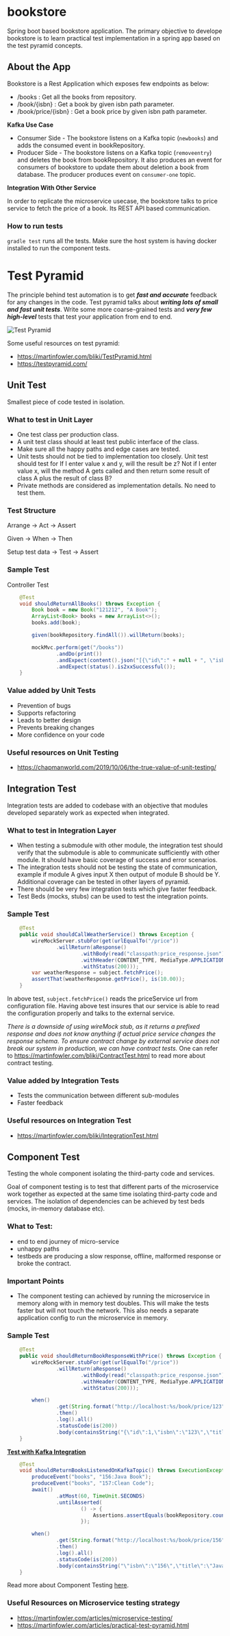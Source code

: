 # bookstore
Spring boot based bookstore application. The primary objective to develope bookstore is to learn practical test implementation in a spring app based on the test pyramid concepts.

## About the App
Bookstore is a Rest Application which exposes few endpoints as below:
- /books : Get all the books from repository.
- /book/{isbn} : Get a book by given isbn path parameter.
- /book/price/{isbn} : Get a book price by given isbn path parameter.

**Kafka Use Case**
* Consumer Side - The bookstore listens on a Kafka topic  (`newbooks`) and adds the consumed event in bookRepository.
* Producer Side - The bookstore listens on a Kafka topic (`removeentry`) and deletes the book from bookRepository. It also produces an event for consumers of bookstore to update them about deletion a book from database.
The producer produces event on `consumer-one` topic.

**Integration With Other Service**

In order to replicate the microservice usecase, the bookstore talks to price service to fetch the price of a book. Its REST API based communication.

### How to run tests
`gradle test` runs all the tests. Make sure the host system is having docker installed to run the component tests.

# Test Pyramid

The principle behind test automation is to get **_fast and accurate_** feedback for any changes in the code. Test pyramid talks about **_writing lots of small and fast unit tests_**. 
Write some more coarse-grained tests and **_very few high-level_** tests that test your application from end to end.

![Test Pyramid](docs/images/test-pyramid.png)

Some useful resources on test pyramid:
- https://martinfowler.com/bliki/TestPyramid.html
- https://testpyramid.com/

## Unit Test
Smallest piece of code tested in isolation.

### What to test in Unit Layer
- One test class per production class.
- A unit test class should at least test public interface of the class.
- Make sure all the happy paths and edge cases are tested. 
- Unit tests should not be tied to implementation too closely. Unit test should test for 
If I enter value x and y, will the result be z? Not if I enter value x, will the method A gets called and then return some result of class A plus the result of class B?
- Private methods are considered as implementation details. No need to test them.

### Test Structure
  Arrange -> Act -> Assert
  
  Given -> When -> Then
  
  Setup test data -> Test -> Assert
  
### Sample Test
Controller Test
```java
    @Test
    void shouldReturnAllBooks() throws Exception {
        Book book = new Book("121212", "A Book");
        ArrayList<Book> books = new ArrayList<>();
        books.add(book);

        given(bookRepository.findAll()).willReturn(books);

        mockMvc.perform(get("/books"))
                .andDo(print())
                .andExpect(content().json("[{\"id\":" + null + ", \"isbn\":\"121212\",\"title\":\"A Book\"}]"))
                .andExpect(status().is2xxSuccessful());
    }
```
  
### Value added by Unit Tests
- Prevention of bugs 
- Supports refactoring
- Leads to better design 
- Prevents breaking changes
- More confidence on your code

### Useful resources on Unit Testing
- https://chapmanworld.com/2019/10/06/the-true-value-of-unit-testing/

## Integration Test
Integration tests are added to codebase with an objective that modules developed separately work as expected when integrated.

### What to test in Integration Layer
- When testing a submodule with other module, the integration test should verify that the submodule is able
to communicate sufficiently with other module. It should have basic coverage of success and error scenarios.
- The integration tests should not be testing the state of communication, example if module A gives input X then output of module B should be Y. 
Additional coverage can be tested in other layers of pyramid. 
- There should  be very few integration tests which give faster feedback.
- Test Beds (mocks, stubs) can be used to test the integration points.

### Sample Test
```java
    @Test
    public void shouldCallWeatherService() throws Exception {
        wireMockServer.stubFor(get(urlEqualTo("/price"))
                .willReturn(aResponse()
                        .withBody(read("classpath:price_response.json"))
                        .withHeader(CONTENT_TYPE, MediaType.APPLICATION_JSON_VALUE)
                        .withStatus(200)));
        var weatherResponse = subject.fetchPrice();
        assertThat(weatherResponse.getPrice(), is(10.00));
    }
```

In above test, `subject.fetchPrice()` reads the priceService  url from configuration file. Having above
test insures that our service is able to read the configuration properly and talks to the external service.

_There is a downside of using wireMock stub, as it returns a prefixed response and does not know anything if actual price
service changes the response schema. To ensure contract change by external service does not break our system
in production, we can have contract tests._ One can refer to https://martinfowler.com/bliki/ContractTest.html to read more about
contract testing.

### Value added by Integration Tests
- Tests the communication between different sub-modules
- Faster feedback

### Useful resources on Integration Test
- https://martinfowler.com/bliki/IntegrationTest.html

## Component Test
Testing the whole component isolating the third-party code and services.

Goal of component testing is to test that different parts of the microservice work together as expected at the same time isolating third-party code and services. 
The isolation of dependencies can be achieved by test beds (mocks, in-memory database etc).

### What to Test:
- end to end journey of micro-service
- unhappy paths
- testbeds are producing a slow response, offline, malformed response or broke the contract.

### Important Points
- The component testing can achieved by running the microservice in memory along with in memory test doubles. 
This will make the tests faster but will not touch the network. This also needs a separate application config to run the microservice in memory.

### Sample Test
```java
    @Test
    public void shouldReturnBookResponseWithPrice() throws Exception {
        wireMockServer.stubFor(get(urlEqualTo("/price"))
                .willReturn(aResponse()
                        .withBody(read("classpath:price_response.json"))
                        .withHeader(CONTENT_TYPE, MediaType.APPLICATION_JSON_VALUE)
                        .withStatus(200)));

        when()
                .get(String.format("http://localhost:%s/book/price/123", port))
                .then()
                .log().all()
                .statusCode(is(200))
                .body(containsString("{\"id\":1,\"isbn\":\"123\",\"title\":\"Clean Code\",\"price\":10.0}"));
    }
```

**[Test with Kafka Integration](https://github.com/priyanshus/bookstore/blob/master/src/test/java/com/bookstore/component/BookStoreKafkaTest.java)**

```java
    @Test
    void shouldReturnBooksListenedOnKafkaTopic() throws ExecutionException, InterruptedException, IOException {
        produceEvent("books", "156:Java Book");
        produceEvent("books", "157:Clean Code");
        await()
                .atMost(60, TimeUnit.SECONDS)
                .untilAsserted(
                        () -> {
                            Assertions.assertEquals(bookRepository.count(), 3);
                        });

        when()
                .get(String.format("http://localhost:%s/book/price/156", port))
                .then()
                .log().all()
                .statusCode(is(200))
                .body(containsString("\"isbn\":\"156\",\"title\":\"Java Book\",\"price\":10.0}"));
    }
```
Read more about Component Testing [here](https://dzone.com/articles/component-testing-for-event-driven-microservice "here").

### Useful Resources on Microservice testing strategy
- https://martinfowler.com/articles/microservice-testing/
- https://martinfowler.com/articles/practical-test-pyramid.html
